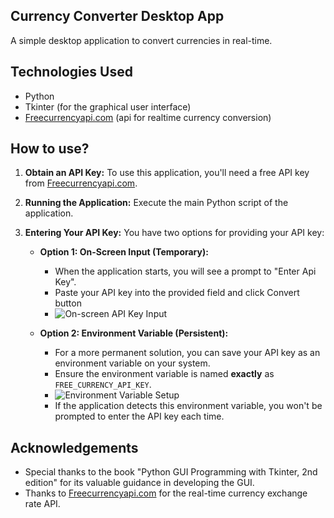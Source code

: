  ## Currency Converter Desktop App

A simple desktop application to convert currencies in real-time.

## Technologies Used

* Python
* Tkinter (for the graphical user interface)
* [Freecurrencyapi.com](https://freecurrencyapi.com/)  (api for realtime currency conversion)

## How to use?

1.  **Obtain an API Key:** To use this application, you'll need a free API key from [Freecurrencyapi.com](https://freecurrencyapi.com/).

2.  **Running the Application:** Execute the main Python script of the application.

3.  **Entering Your API Key:** You have two options for providing your API key:

    * **Option 1: On-Screen Input (Temporary):**
        * When the application starts, you will see a prompt to "Enter Api Key".
        * Paste your API key into the provided field and click Convert button
        * ![On-screen API Key Input](https://github.com/user-attachments/assets/429f1d15-2b40-4f3f-bee7-30f412915e81)

    * **Option 2: Environment Variable (Persistent):**
        * For a more permanent solution, you can save your API key as an environment variable on your system.
        * Ensure the environment variable is named **exactly** as `FREE_CURRENCY_API_KEY`.
        * ![Environment Variable Setup](https://github.com/user-attachments/assets/929b47a7-f1ed-4ef7-b3d3-0dc8661ba918)
        * If the application detects this environment variable, you won't be prompted to enter the API key each time.


## Acknowledgements

* Special thanks to the book "Python GUI Programming with Tkinter, 2nd edition" for its valuable guidance in developing the GUI.
* Thanks to [Freecurrencyapi.com](https://freecurrencyapi.com/) for the real-time currency exchange rate API.







